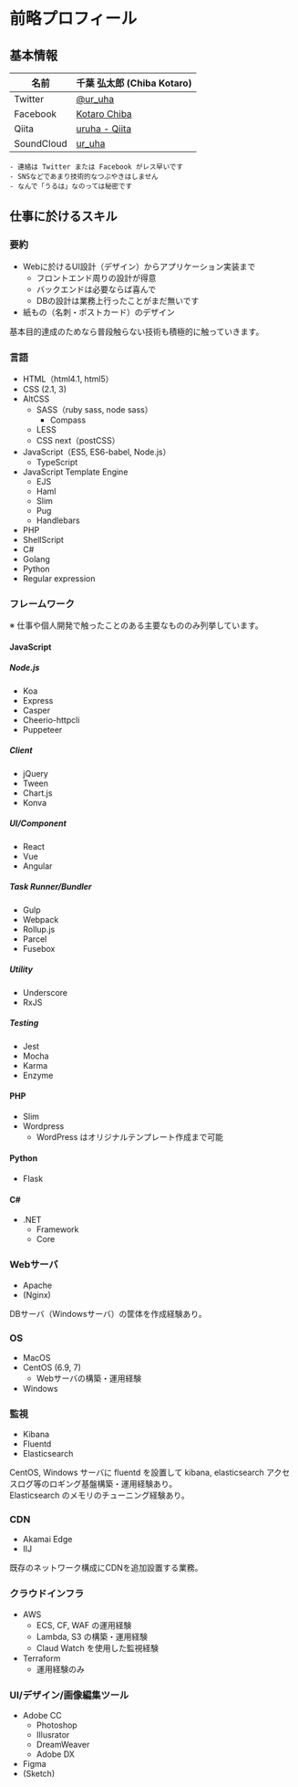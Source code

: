 # 前略プロフィール

## 基本情報

| 名前 | 千葉 弘太郎 (Chiba Kotaro) |
| --- | --- |
| Twitter | [@ur_uha](https://twitter.com/ur_uha) |
| Facebook | [Kotaro Chiba](https://ja-ks.facebook.com/kotaro.chiba.37) |
| Qiita | [uruha - Qiita](https://qiita.com/uruha) |
| SoundCloud | [ur_uha](https://soundcloud.com/ur_uha) |

```
- 連絡は Twitter または Facebook がレス早いです
- SNSなどであまり技術的なつぶやきはしません
- なんで「うるは」なのっては秘密です
```

## 仕事に於けるスキル
### 要約
- Webに於けるUI設計（デザイン）からアプリケーション実装まで
  - フロントエンド周りの設計が得意
  - バックエンドは必要ならば喜んで
  - DBの設計は業務上行ったことがまだ無いです
- 紙もの（名刺・ポストカード）のデザイン

基本目的達成のためなら普段触らない技術も積極的に触っていきます。

### 言語
- HTML（html4.1, html5）
- CSS (2.1, 3)
- AltCSS
  - SASS（ruby sass, node sass）
    - Compass
  - LESS
  - CSS next（postCSS）
- JavaScript（ES5, ES6-babel, Node.js）
  - TypeScript
- JavaScript Template Engine
  - EJS
  - Haml
  - Slim
  - Pug
  - Handlebars
- PHP
- ShellScript
- C#
- Golang
- Python
- Regular expression

### フレームワーク
※ 仕事や個人開発で触ったことのある主要なもののみ列挙しています。

#### JavaScript
##### Node.js
- Koa
- Express
- Casper
- Cheerio-httpcli
- Puppeteer

##### Client
- jQuery
- Tween
- Chart.js
- Konva

##### UI/Component
- React
- Vue
- Angular

##### Task Runner/Bundler
- Gulp
- Webpack
- Rollup.js
- Parcel
- Fusebox

##### Utility
- Underscore
- RxJS

##### Testing
- Jest
- Mocha
- Karma
- Enzyme

#### PHP
- Slim
- Wordpress
  - WordPress はオリジナルテンプレート作成まで可能

#### Python
- Flask

#### C#
- .NET
  - Framework
  - Core

### Webサーバ
- Apache
- (Nginx)

DBサーバ（Windowsサーバ）の筐体を作成経験あり。

### OS
- MacOS
- CentOS (6.9, 7)
  - Webサーバの構築・運用経験
- Windows

### 監視
- Kibana
- Fluentd
- Elasticsearch

CentOS, Windows サーバに fluentd を設置して kibana, elasticsearch アクセスログ等のロギング基盤構築・運用経験あり。  
Elasticsearch のメモリのチューニング経験あり。

### CDN
- Akamai Edge
- IIJ

既存のネットワーク構成にCDNを追加設置する業務。

### クラウドインフラ
- AWS
  - ECS, CF, WAF の運用経験
  - Lambda, S3 の構築・運用経験
  - Claud Watch を使用した監視経験
- Terraform
  - 運用経験のみ

### UI/デザイン/画像編集ツール
- Adobe CC
  - Photoshop
  - Illusrator
  - DreamWeaver
  - Adobe DX
- Figma
- (Sketch)
